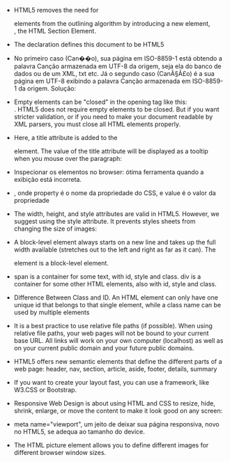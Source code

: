 * HTML5 removes the need for <div> elements from the outlining algorithm by introducing a new element, <section>, the HTML Section Element.

* The <!DOCTYPE html> declaration defines this document to be HTML5

* No primeiro caso (Can��o), sua página em ISO-8859-1 está obtendo a palavra Canção armazenada em UTF-8 da origem, seja ela do banco de dados ou de um XML, txt etc.
Já o segundo caso (CanÃ§Ã£o) é a sua página em UTF-8 exibindo a palavra Canção armazenada em ISO-8859-1 da origem.
Solução: <meta http-equiv="Content-Type" content="text/html; charset=iso-8859-1">

* Empty elements can be "closed" in the opening tag like this: <br />.
HTML5 does not require empty elements to be closed. But if you want stricter validation, or if you need to make your document readable by XML parsers, you must close all HTML elements properly.

* Here, a title attribute is added to the <p> element. The value of the title attribute will be displayed as a tooltip when you mouse over the paragraph:

* Inspecionar os elementos no browser: ótima ferramenta quando a exibição está incorreta.

* <tagname style="property:value;">, onde property é o nome da propriedade do CSS, e value é o valor da propriedade

* The width, height, and style attributes are valid in HTML5. However, we suggest using the style attribute. It prevents styles sheets from changing the size of images:

* A block-level element always starts on a new line and takes up the full width available (stretches out to the left and right as far as it can). The <div> element is a block-level element.

* span is a container for some text, with id, style and class. div is a container for some other HTML elements, also with id, style and class.


* Difference Between Class and ID. An HTML element can only have one unique id that belongs to that single element, while a class name can be used by multiple elements

* It is a best practice to use relative file paths (if possible). When using relative file paths, your web pages will not be bound to your current base URL. All links will work on your own computer (localhost) as well as on your current public domain and your future public domains. 

* HTML5 offers new semantic elements that define the different parts of a web page: header, nav, section, article, aside, footer, details, summary

* If you want to create your layout fast, you can use a framework, like W3.CSS or Bootstrap.

* Responsive Web Design is about using HTML and CSS to resize, hide, shrink, enlarge, or move the content to make it look good on any screen:

* meta name="viewport", um jeito de deixar sua página responsiva, novo no HTML5, se adequa ao tamanho do device.
 
* The HTML picture element allows you to define different images for different browser window sizes.